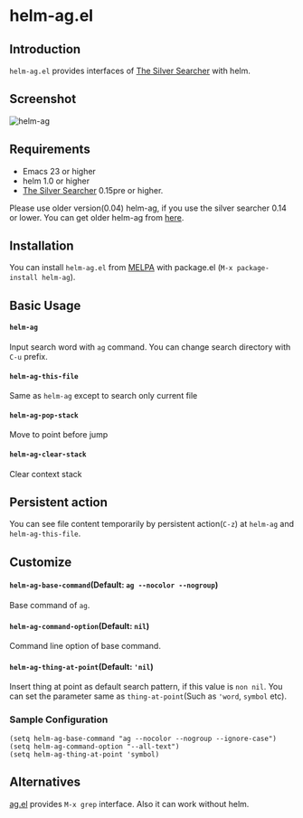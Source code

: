 # helm-ag.el

## Introduction
`helm-ag.el` provides interfaces of [The Silver Searcher](https://github.com/ggreer/the_silver_searcher) with helm.


## Screenshot

![helm-ag](image/helm-ag.png)


## Requirements

* Emacs 23 or higher
* helm 1.0 or higher
* [The Silver Searcher](https://github.com/ggreer/the_silver_searcher) 0.15pre or higher.

Please use older version(0.04) helm-ag, if you use the silver searcher 0.14 or lower.
You can get older helm-ag from [here](https://github.com/syohex/emacs-helm-ag/tags).


## Installation

You can install `helm-ag.el` from [MELPA](https://github.com/milkypostman/melpa.git) with package.el (`M-x package-install helm-ag`).


## Basic Usage

#### `helm-ag`

Input search word with `ag` command. You can change search directory
with `C-u` prefix.

#### `helm-ag-this-file`

Same as `helm-ag` except to search only current file

#### `helm-ag-pop-stack`

Move to point before jump

#### `helm-ag-clear-stack`

Clear context stack


## Persistent action

You can see file content temporarily by persistent action(`C-z`)
at `helm-ag` and `helm-ag-this-file`.


## Customize

#### `helm-ag-base-command`(Default: `ag --nocolor --nogroup`)

Base command of `ag`.

#### `helm-ag-command-option`(Default: `nil`)

Command line option of base command.

#### `helm-ag-thing-at-point`(Default: `'nil`)

Insert thing at point as default search pattern, if this value is `non nil`.
You can set the parameter same as `thing-at-point`(Such as `'word`, `symbol` etc).

### Sample Configuration

```elisp
(setq helm-ag-base-command "ag --nocolor --nogroup --ignore-case")
(setq helm-ag-command-option "--all-text")
(setq helm-ag-thing-at-point 'symbol)
```


## Alternatives

[ag.el](https://github.com/Wilfred/ag.el) provides `M-x grep` interface.
Also it can work without helm.
